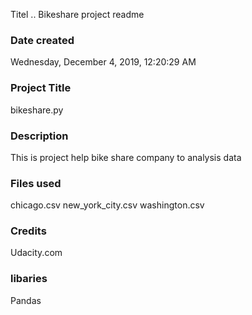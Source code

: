 Titel .. Bikeshare project readme 

### Date created
‎Wednesday, ‎December ‎4, ‎2019, ‏‎12:20:29 AM

### Project Title
bikeshare.py

### Description
This is project help bike share company to analysis  data

### Files used
chicago.csv
new_york_city.csv
washington.csv

### Credits
Udacity.com

### libaries
Pandas




